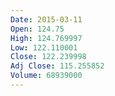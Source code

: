 ```yaml
---
Date: 2015-03-11
Open: 124.75
High: 124.769997
Low: 122.110001
Close: 122.239998
Adj Close: 115.255852
Volume: 68939000
---
```

